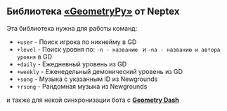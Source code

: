 ## Библиотека [«GeometryPy»](https://github.com/neptex/geometrypy) от Neptex

Эта библиотека нужна для работы команд:
* `+user` - Поиск игрока по никнейму в GD
* `+level` - Поиск уровня по: `-n - названию ` и `-na - названию и автора уровня` в GD
* `+daily` - Ежедневный уровень из GD
* `+weekly` - Еженедельный демонический уровень из GD
* `+song` - Музыка с указанным ID из Newgrounds
* `+rsong` - Рандомная музыка из Newgrounds

и также для некой синхронизации бота с [**Geometry Dash**](https://store.steampowered.com/app/322170)

